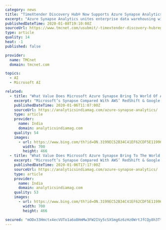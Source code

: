```yaml
---
category: news
title: "TimeXtender Discovery Hub® Now Supports Azure Synapse Analytics & SQL Server 2019"
excerpt: "Azure Synapse Analytics unites enterprise data warehousing with Big Data analytics, and allows for querying of relational and non-relational data for BI and machine learning. With SQL Server 2019, Discovery Hub customers can better manage and utilize Big Data analytics through the use of Big Data Clusters using either structured or unstructured ..."
publishedDateTime: 2020-01-08T19:10:00Z
sourceUrl: https://www.tmcnet.com/usubmit/-timextender-discovery-hubreg-now-supports-azure-synapse-analytics-/2020/01/08/9078594.htm
type: article
quality: 14
heat: -1
published: false

provider:
  name: TMCnet
  domain: tmcnet.com

topics:
  - AI
  - Microsoft AI

related:
  - title: "What Value Does Microsoft Azure Synapse Bring To World Of Analytics?"
    excerpt: "Microsoft’s Synapse Compared With AWS’ RedShift & Google’s BigQuery? Azure Synapse also integrates with Power BI and Azure Machine Learning to gain insights for all users, all the way from data scientists to the business users using Power BI. Microsoft also said Synapse partner ecosystem that includes Databricks, Informatica, Accenture ..."
    publishedDateTime: 2020-01-06T11:07:00Z
    sourceUrl: https://analyticsindiamag.com/azure-synapse-analytics/
    type: article
    provider:
      name: India
      domain: analyticsindiamag.com
    quality: 54
    images:
      - url: https://www.bing.com/th?id=ON.3199EC52B34C41EF62CDF5E1199626A8
        width: 700
        height: 466
  - title: "What Value Does Microsoft Azure Synapse Bring To The World Of Analytics?"
    excerpt: "Microsoft’s Synapse Compared With AWS’ RedShift & Google’s BigQuery? Azure Synapse also integrates with Power BI and Azure Machine Learning to gain insights for all users, all the way from data scientists to the business users using Power BI. Microsoft also said Synapse partner ecosystem that includes Databricks, Informatica, Accenture ..."
    publishedDateTime: 2020-01-06T17:17:00Z
    sourceUrl: https://analyticsindiamag.com/azure-synapse-analytics/
    type: article
    provider:
      name: India
      domain: analyticsindiamag.com
    quality: 53
    images:
      - url: https://www.bing.com/th?id=ON.3199EC52B34C41EF62CDF5E1199626A8
        width: 700
        height: 466

secured: "mODx33Hmctx4ecVUTo1a6o8HmMw3FW2IVy5cSXSmg6z6zHz0WrtJfCQy8h3TtvfbX10cTlanepOmw4pmbYgI5dT2+HFnEFAn/rtXCqqhkEVSbQR1Zwu8u75RlG+s1arUDVFNYn4xXBEkAPoCtgHWpnYt0R6XccdvfeOtC3d3yHRa6VigU8gP1bZU+j1+mbhLJKif9C2hbpILLZVr+85UNqH6UE1aBvwUCNXzFAY7WaMq7FXupSCnMt5S3+KKG/9D7eUZfkDerSGvWw6eRFulEg==;ISHmUKoUxuaqarZD1lT38g=="
---
```


